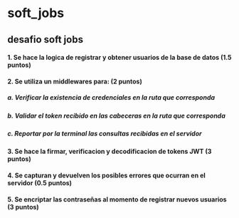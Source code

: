 # soft_jobs
## desafio soft jobs

#### 1. Se hace la logica de registrar y obtener usuarios de la base de datos (1.5 puntos)
#### 2. Se utiliza un middlewares para: (2 puntos)
##### a. Verificar la existencia de credenciales en la ruta que corresponda
##### b. Validar el token recibido en las cabeceras en la ruta que corresponda
##### c. Reportar por la terminal las consultas recibidas en el servidor

#### 3. Se hace la firmar, verificacion y decodificacion de tokens JWT (3 puntos)

#### 4. Se capturan y devuelven los posibles errores que ocurran en el servidor (0.5 puntos)

#### 5. Se encriptar las contraseñas al momento de registrar nuevos usuarios (3 puntos)